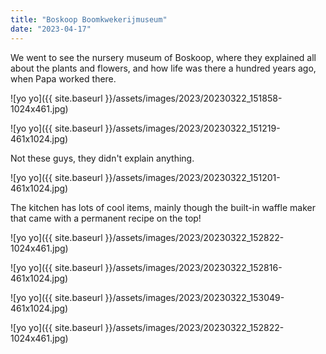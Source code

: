 ```yaml
---
title: "Boskoop Boomkwekerijmuseum"
date: "2023-04-17"
---
```


We went to see the nursery museum of Boskoop, where they explained all about the plants and flowers, and how life was there a hundred years ago, when Papa worked there.

![yo yo]({{ site.baseurl }}/assets/images/2023/20230322_151858-1024x461.jpg)

![yo yo]({{ site.baseurl }}/assets/images/2023/20230322_151219-461x1024.jpg)

Not these guys, they didn't explain anything.

![yo yo]({{ site.baseurl }}/assets/images/2023/20230322_151201-461x1024.jpg)

The kitchen has lots of cool items, mainly though the built-in waffle maker that came with a permanent recipe on the top!

![yo yo]({{ site.baseurl }}/assets/images/2023/20230322_152822-1024x461.jpg)

![yo yo]({{ site.baseurl }}/assets/images/2023/20230322_152816-461x1024.jpg)

![yo yo]({{ site.baseurl }}/assets/images/2023/20230322_153049-461x1024.jpg)

![yo yo]({{ site.baseurl }}/assets/images/2023/20230322_152822-1024x461.jpg)
